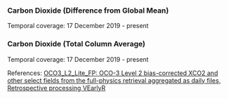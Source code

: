 ### Carbon Dioxide (Difference from Global Mean)
Temporal coverage: 17 December 2019 - present

### Carbon Dioxide (Total Column Average)
Temporal coverage: 17 December 2019 - present

References: [OCO3\_L2\_Lite\_FP: OCO-3 Level 2 bias-corrected XCO2 and other select fields from the full-physics retrieval aggregated as daily files, Retrospective processing VEarlyR](https://disc.gsfc.nasa.gov/datasets/OCO3_L2_Lite_FP_EarlyR/summary)